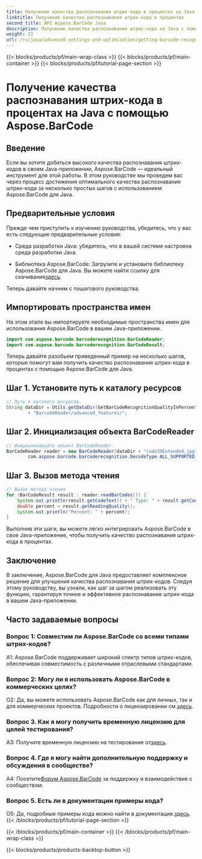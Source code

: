 ```yaml
---
title: Получение качества распознавания штрих-кода в процентах на Java с помощью Aspose.BarCode
linktitle: Получение качества распознавания штрих-кода в процентах
second_title: API Aspose.BarCode Java
description: Получение качества распознавания штрих-кода на Java с помощью Aspose.BarCode. Следуйте нашему пошаговому руководству для достижения оптимальных результатов.
weight: 21
url: /ru/java/advanced-settings-and-optimization/getting-barcode-recognition-quality-percent/
---
```


{{< blocks/products/pf/main-wrap-class >}}
{{< blocks/products/pf/main-container >}}
{{< blocks/products/pf/tutorial-page-section >}}

# Получение качества распознавания штрих-кода в процентах на Java с помощью Aspose.BarCode

## Введение

Если вы хотите добиться высокого качества распознавания штрих-кодов в своем Java-приложении, Aspose.BarCode — идеальный инструмент для этой работы. В этом руководстве мы проведем вас через процесс достижения оптимального качества распознавания штрих-кода за несколько простых шагов с использованием Aspose.BarCode для Java.

## Предварительные условия

Прежде чем приступить к изучению руководства, убедитесь, что у вас есть следующие предварительные условия:

- Среда разработки Java: убедитесь, что в вашей системе настроена среда разработки Java.

-  Библиотека Aspose.BarCode: Загрузите и установите библиотеку Aspose.BarCode для Java. Вы можете найти ссылку для скачивания[здесь](https://releases.aspose.com/barcode/java/).

Теперь давайте начнем с пошагового руководства.

## Импортировать пространства имен

На этом этапе вы импортируете необходимые пространства имен для использования Aspose.BarCode в вашем Java-приложении.

```java
import com.aspose.barcode.barcoderecognition.BarCodeReader;
import com.aspose.barcode.barcoderecognition.BarCodeResult;


```

Теперь давайте разобьем приведенный пример на несколько шагов, которые помогут вам получить качество распознавания штрих-кода в процентах с помощью Aspose.BarCode для Java.

## Шаг 1. Установите путь к каталогу ресурсов

```java
// Путь к каталогу ресурсов.
String dataDir = Utils.getDataDir(GetBarCodeRecognitionQualityInPercent.class)
		+ "BarcodeReader/advanced_features/";
```

## Шаг 2. Инициализация объекта BarCodeReader

```java
// Инициализируйте объект BarCodeReader.
BarCodeReader reader = new BarCodeReader(dataDir + "code39Extended.jpg",
		com.aspose.barcode.barcoderecognition.DecodeType.ALL_SUPPORTED_TYPES);
```

## Шаг 3. Вызов метода чтения

```java
// Вызов метода чтения
for (BarCodeResult result : reader.readBarCodes()) {
	System.out.println(result.getCodeText() + " Type: " + result.getCodeType());
	double percent = result.getReadingQuality();
	System.out.println("Percent: " + percent);
}
```

Выполнив эти шаги, вы можете легко интегрировать Aspose.BarCode в свое Java-приложение, чтобы получить качество распознавания штрих-кода в процентах.

## Заключение

В заключение, Aspose.BarCode для Java предоставляет комплексное решение для улучшения качества распознавания штрих-кодов. Следуя этому руководству, вы узнали, как шаг за шагом реализовать эту функцию, гарантируя точное и эффективное распознавание штрих-кода в вашем Java-приложении.

## Часто задаваемые вопросы

### Вопрос 1: Совместим ли Aspose.BarCode со всеми типами штрих-кодов?

A1: Aspose.BarCode поддерживает широкий спектр типов штрих-кодов, обеспечивая совместимость с различными отраслевыми стандартами.

### Вопрос 2: Могу ли я использовать Aspose.BarCode в коммерческих целях?

 О2: Да, вы можете использовать Aspose.BarCode как для личных, так и для коммерческих проектов. Подробности о лицензировании см.[здесь](https://purchase.aspose.com/buy).

### Вопрос 3. Как я могу получить временную лицензию для целей тестирования?

A3: Получите временную лицензию на тестирование от[здесь](https://purchase.aspose.com/temporary-license/).

### Вопрос 4. Где я могу найти дополнительную поддержку и обсуждения в сообществе?

 А4: Посетите[Форум Aspose.BarCode](https://forum.aspose.com/c/barcode/13) за поддержку и взаимодействие с сообществом.

### Вопрос 5. Есть ли в документации примеры кода?

 О5: Да, подробные примеры кода можно найти в документации.[здесь](https://reference.aspose.com/barcode/java/).
{{< /blocks/products/pf/tutorial-page-section >}}

{{< /blocks/products/pf/main-container >}}
{{< /blocks/products/pf/main-wrap-class >}}

{{< blocks/products/products-backtop-button >}}
